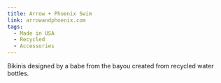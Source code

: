 ```yaml
---
title: Arrow + Phoenix Swim
link: arrowandphoenix.com
tags:
  - Made in USA
  - Recycled
  - Accessories
---
```

Bikinis designed by a babe from the bayou created from recycled water bottles.